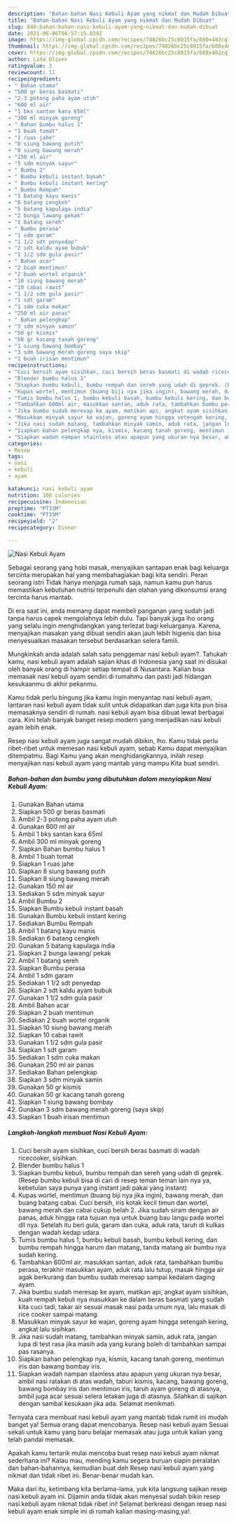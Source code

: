 ```yaml
---
description: "Bahan-bahan Nasi Kebuli Ayam yang nikmat dan Mudah Dibuat"
title: "Bahan-bahan Nasi Kebuli Ayam yang nikmat dan Mudah Dibuat"
slug: 840-bahan-bahan-nasi-kebuli-ayam-yang-nikmat-dan-mudah-dibuat
date: 2021-06-06T06:57:15.839Z
image: https://img-global.cpcdn.com/recipes/74826bc25c8015fa/680x482cq70/nasi-kebuli-ayam-foto-resep-utama.jpg
thumbnail: https://img-global.cpcdn.com/recipes/74826bc25c8015fa/680x482cq70/nasi-kebuli-ayam-foto-resep-utama.jpg
cover: https://img-global.cpcdn.com/recipes/74826bc25c8015fa/680x482cq70/nasi-kebuli-ayam-foto-resep-utama.jpg
author: Lida Oliver
ratingvalue: 3
reviewcount: 11
recipeingredient:
- " Bahan utama"
- "500 gr beras basmati"
- "2-3 potong paha ayam utuh"
- "600 ml air"
- "1 bks santan kara 65ml"
- "300 ml minyak goreng"
- " Bahan bumbu halus 1"
- "1 buah tomat"
- "1 ruas jahe"
- "8 siung bawang putih"
- "8 siung bawang merah"
- "150 ml air"
- "5 sdm minyak sayur"
- " Bumbu 2"
- " Bumbu kebuli instant basah"
- " Bumbu kebuli instant kering"
- " Bumbu Rempah"
- "1 batang kayu manis"
- "6 batang cengkeh"
- "5 batang kapulaga india"
- "2 bunga lawang pekak"
- "1 batang sereh"
- " Bumbu perasa"
- "1 sdm garam"
- "1 1/2 sdt penyedap"
- "2 sdt kaldu ayam bubuk"
- "1 1/2 sdm gula pasir"
- " Bahan acar"
- "2 buah mentimun"
- "2 buah wortel organik"
- "10 siung bawang merah"
- "10 cabai rawit"
- "1 1/2 sdm gula pasir"
- "1 sdt garam"
- "1 sdm cuka makan"
- "250 ml air panas"
- " Bahan pelengkap"
- "3 sdm minyak samin"
- "50 gr kismis"
- "50 gr kacang tanah goreng"
- "1 siung bawang bombay"
- "3 sdm bawang merah goreng saya skip"
- "1 buah irisan mentimun"
recipeinstructions:
- "Cuci bersih ayam sisihkan, cuci bersih beras basmati di wadah ricecooker, sisihkan."
- "Blender bumbu halus 1"
- "Siapkan bumbu kebuli, bumbu rempah dan sereh yang udah di geprek. (Resep bumbu kebuli bisa di cari di resep teman teman lain nya ya, kebetulan saya punya yang instant jadi pakai yang instant)"
- "Kupas wortel, mentimun (buang biji nya jika ingin), bawang merah, dan buang batang cabai. Cuci bersih, iris kotak kecil timun dan wortel, bawang merah dan cabai cukup belah 2. Jika sudah siram dengan air panas, aduk hingga rata tujuan nya untuk buang bau langu pada wortel dll nya. Setelah itu beri gula, garam dan cuka, aduk rata, taruh di kulkas dengan wadah kedap udara."
- "Tumis bumbu halus 1, bumbu kebuli basah, bumbu kebuli kering, dan bumbu rempah hingga harum dan matang, tanda matang air bumbu nya sudah kering."
- "Tambahkan 600ml air, masukkan santan, aduk rata, tambahkan bumbu perasa, terakhir masukkan ayam, aduk rata lalu tutup, masak hingga air agak berkurang dan bumbu sudab meresap sampai kedalam daging ayam."
- "Jika bumbu sudah meresap ke ayam, matikan api, angkat ayam sisihkan, kuah rempah kebuli nya masukkan ke dalam beras basmati yang sudah kita cuci tadi, takar air sesuai masak nasi pada umum nya, lalu masak di rice cooker sampai matang."
- "Masukkan minyak sayur ke wajan, goreng ayam hingga setengah kering, angkat lalu sisihkan."
- "Jika nasi sudah matang, tambahkan minyak samin, aduk rata, jangan lupa di test rasa jika masih ada yang kurang boleh di tambahkan sampai pas rasanya."
- "Siapkan bahan pelengkap nya, kismis, kacang tanah goreng, mentimun iris dan bawang bombay iris."
- "Siapkan wadah nampan stainless atau apapun yang ukuran nya besar, ambil nasi ratakan di atas wadah, taburi kismis, kacang, bawang goreng, bawang bombay iris dan mentimun iris, taruh ayam goreng di atasnya, ambil juga acar sesuai selera letakan juga di atasnya. Silahkan di sajikan dengan sambal kesukaan jika ada. Selamat menikmati."
categories:
- Resep
tags:
- nasi
- kebuli
- ayam

katakunci: nasi kebuli ayam 
nutrition: 108 calories
recipecuisine: Indonesian
preptime: "PT33M"
cooktime: "PT35M"
recipeyield: "2"
recipecategory: Dinner

---
```



![Nasi Kebuli Ayam](https://img-global.cpcdn.com/recipes/74826bc25c8015fa/680x482cq70/nasi-kebuli-ayam-foto-resep-utama.jpg)

Sebagai seorang yang hobi masak, menyajikan santapan enak bagi keluarga tercinta merupakan hal yang membahagiakan bagi kita sendiri. Peran seorang istri Tidak hanya menjaga rumah saja, namun kamu pun harus memastikan kebutuhan nutrisi terpenuhi dan olahan yang dikonsumsi orang tercinta harus mantab.

Di era  saat ini, anda memang dapat membeli panganan yang sudah jadi tanpa harus capek mengolahnya lebih dulu. Tapi banyak juga lho orang yang selalu ingin menghidangkan yang terlezat bagi keluarganya. Karena, menyajikan masakan yang dibuat sendiri akan jauh lebih higienis dan bisa menyesuaikan masakan tersebut berdasarkan selera famili. 



Mungkinkah anda adalah salah satu penggemar nasi kebuli ayam?. Tahukah kamu, nasi kebuli ayam adalah sajian khas di Indonesia yang saat ini disukai oleh banyak orang di hampir setiap tempat di Nusantara. Kalian bisa memasak nasi kebuli ayam sendiri di rumahmu dan pasti jadi hidangan kesukaanmu di akhir pekanmu.

Kamu tidak perlu bingung jika kamu ingin menyantap nasi kebuli ayam, lantaran nasi kebuli ayam tidak sulit untuk didapatkan dan juga kita pun bisa memasaknya sendiri di rumah. nasi kebuli ayam bisa dibuat lewat berbagai cara. Kini telah banyak banget resep modern yang menjadikan nasi kebuli ayam lebih enak.

Resep nasi kebuli ayam juga sangat mudah dibikin, lho. Kamu tidak perlu ribet-ribet untuk memesan nasi kebuli ayam, sebab Kamu dapat menyajikan ditempatmu. Bagi Kamu yang akan menghidangkannya, inilah resep menyajikan nasi kebuli ayam yang mantab yang mampu Kita buat sendiri.

<!--inarticleads1-->

##### Bahan-bahan dan bumbu yang dibutuhkan dalam menyiapkan Nasi Kebuli Ayam:

1. Gunakan  Bahan utama
1. Siapkan 500 gr beras basmati
1. Ambil 2-3 potong paha ayam utuh
1. Gunakan 600 ml air
1. Ambil 1 bks santan kara 65ml
1. Ambil 300 ml minyak goreng
1. Siapkan  Bahan bumbu halus 1
1. Ambil 1 buah tomat
1. Siapkan 1 ruas jahe
1. Siapkan 8 siung bawang putih
1. Siapkan 8 siung bawang merah
1. Gunakan 150 ml air
1. Sediakan 5 sdm minyak sayur
1. Ambil  Bumbu 2
1. Siapkan  Bumbu kebuli instant basah
1. Gunakan  Bumbu kebuli instant kering
1. Sediakan  Bumbu Rempah
1. Ambil 1 batang kayu manis
1. Sediakan 6 batang cengkeh
1. Gunakan 5 batang kapulaga india
1. Siapkan 2 bunga lawang/ pekak
1. Ambil 1 batang sereh
1. Siapkan  Bumbu perasa
1. Ambil 1 sdm garam
1. Sediakan 1 1/2 sdt penyedap
1. Siapkan 2 sdt kaldu ayam bubuk
1. Gunakan 1 1/2 sdm gula pasir
1. Ambil  Bahan acar
1. Siapkan 2 buah mentimun
1. Sediakan 2 buah wortel organik
1. Siapkan 10 siung bawang merah
1. Siapkan 10 cabai rawit
1. Gunakan 1 1/2 sdm gula pasir
1. Siapkan 1 sdt garam
1. Sediakan 1 sdm cuka makan
1. Gunakan 250 ml air panas
1. Sediakan  Bahan pelengkap
1. Siapkan 3 sdm minyak samin
1. Gunakan 50 gr kismis
1. Gunakan 50 gr kacang tanah goreng
1. Siapkan 1 siung bawang bombay
1. Gunakan 3 sdm bawang merah goreng (saya skip)
1. Siapkan 1 buah irisan mentimun




<!--inarticleads2-->

##### Langkah-langkah membuat Nasi Kebuli Ayam:

1. Cuci bersih ayam sisihkan, cuci bersih beras basmati di wadah ricecooker, sisihkan.
1. Blender bumbu halus 1
1. Siapkan bumbu kebuli, bumbu rempah dan sereh yang udah di geprek. (Resep bumbu kebuli bisa di cari di resep teman teman lain nya ya, kebetulan saya punya yang instant jadi pakai yang instant)
1. Kupas wortel, mentimun (buang biji nya jika ingin), bawang merah, dan buang batang cabai. Cuci bersih, iris kotak kecil timun dan wortel, bawang merah dan cabai cukup belah 2. Jika sudah siram dengan air panas, aduk hingga rata tujuan nya untuk buang bau langu pada wortel dll nya. Setelah itu beri gula, garam dan cuka, aduk rata, taruh di kulkas dengan wadah kedap udara.
1. Tumis bumbu halus 1, bumbu kebuli basah, bumbu kebuli kering, dan bumbu rempah hingga harum dan matang, tanda matang air bumbu nya sudah kering.
1. Tambahkan 600ml air, masukkan santan, aduk rata, tambahkan bumbu perasa, terakhir masukkan ayam, aduk rata lalu tutup, masak hingga air agak berkurang dan bumbu sudab meresap sampai kedalam daging ayam.
1. Jika bumbu sudah meresap ke ayam, matikan api, angkat ayam sisihkan, kuah rempah kebuli nya masukkan ke dalam beras basmati yang sudah kita cuci tadi, takar air sesuai masak nasi pada umum nya, lalu masak di rice cooker sampai matang.
1. Masukkan minyak sayur ke wajan, goreng ayam hingga setengah kering, angkat lalu sisihkan.
1. Jika nasi sudah matang, tambahkan minyak samin, aduk rata, jangan lupa di test rasa jika masih ada yang kurang boleh di tambahkan sampai pas rasanya.
1. Siapkan bahan pelengkap nya, kismis, kacang tanah goreng, mentimun iris dan bawang bombay iris.
1. Siapkan wadah nampan stainless atau apapun yang ukuran nya besar, ambil nasi ratakan di atas wadah, taburi kismis, kacang, bawang goreng, bawang bombay iris dan mentimun iris, taruh ayam goreng di atasnya, ambil juga acar sesuai selera letakan juga di atasnya. Silahkan di sajikan dengan sambal kesukaan jika ada. Selamat menikmati.




Ternyata cara membuat nasi kebuli ayam yang mantab tidak rumit ini mudah banget ya! Semua orang dapat mencobanya. Resep nasi kebuli ayam Sesuai sekali untuk kamu yang baru belajar memasak atau juga untuk kalian yang telah pandai memasak.

Apakah kamu tertarik mulai mencoba buat resep nasi kebuli ayam nikmat sederhana ini? Kalau mau, mending kamu segera buruan siapin peralatan dan bahan-bahannya, kemudian buat deh Resep nasi kebuli ayam yang nikmat dan tidak ribet ini. Benar-benar mudah kan. 

Maka dari itu, ketimbang kita berlama-lama, yuk kita langsung sajikan resep nasi kebuli ayam ini. Dijamin anda tiidak akan menyesal sudah bikin resep nasi kebuli ayam nikmat tidak ribet ini! Selamat berkreasi dengan resep nasi kebuli ayam enak simple ini di rumah kalian masing-masing,ya!.

